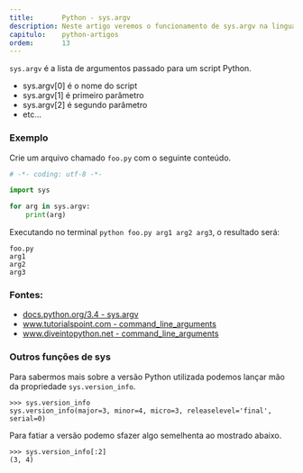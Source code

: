 ```yaml
---
title:       Python - sys.argv
description: Neste artigo veremos o funcionamento de sys.argv na linguagem Python
capitulo:    python-artigos
ordem:       13
---
```


`sys.argv` é a lista de argumentos passado para um script Python.

- sys.argv[0] é o nome do script
- sys.argv[1] é primeiro parâmetro
- sys.argv[2] é segundo parâmetro
- etc...


### Exemplo

Crie um arquivo chamado `foo.py` com o seguinte conteúdo.

```python
# -*- coding: utf-8 -*-

import sys

for arg in sys.argv:
    print(arg)
```

Executando no terminal `python foo.py arg1 arg2 arg3`, o resultado será:

    foo.py
    arg1
    arg2
    arg3


### Fontes:

- [docs.python.org/3.4 - sys.argv](https://docs.python.org/3.4/library/sys.html#sys.argv)
- [www.tutorialspoint.com - command_line_arguments](http://www.tutorialspoint.com/python/python_command_line_arguments.htm)
- [www.diveintopython.net - command_line_arguments](http://www.diveintopython.net/scripts_and_streams/command_line_arguments.html)


### Outros funções de sys

Para sabermos mais sobre a versão Python utilizada podemos lançar mão da propriedade `sys.version_info`.

    >>> sys.version_info
    sys.version_info(major=3, minor=4, micro=3, releaselevel='final', serial=0)

Para fatiar a versão podemo sfazer algo semelhenta ao mostrado abaixo.

    >>> sys.version_info[:2]
    (3, 4)
